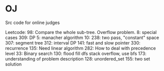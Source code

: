 # OJ
Src code for online judges

Leetcode:
	98: Compare the whole sub-tree. Overflow problem.
	8: special cases
	309: DP
	5: manacher algorithm
	10:
	238: two pass, "constant" space
	307: segment tree
	312: interval DP
	141: fast and slow pointer
	330: recurrence 
	135: Need linear algorithm
	282: How to deal with precedence level
	33: Binary search
	130: flood fill dfs stack overflow, use bfs
	173: understanding of problem description
	128: unordered_set
	155: two set solution

